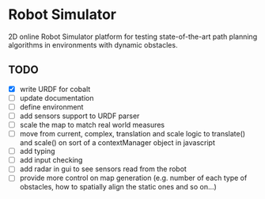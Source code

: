 # Robot Simulator

2D online Robot Simulator platform for testing state-of-the-art path planning algorithms in environments with dynamic obstacles.

## TODO

- [x] write URDF for cobalt
- [ ] update documentation
- [ ] define environment
- [ ] add sensors support to URDF parser
- [ ] scale the map to match real world measures
- [ ] move from current, complex, translation and scale logic to
    translate() and scale() on sort of a contextManager object in javascript
- [ ] add typing
- [ ] add input checking
- [ ] add radar in gui to see sensors read from the robot
- [ ] provide more control on map generation (e.g. number of each type of obstacles, how to spatially align the static ones and so on...)
